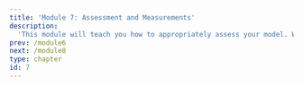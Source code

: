 ```yaml
---
title: 'Module 7: Assessment and Measurements'
description:
  'This module will teach you how to appropriately assess your model. We will teach you how to evaluate and calculate your model using an assortment of different measurements. '
prev: /module6
next: /module8
type: chapter
id: 7
---
```


